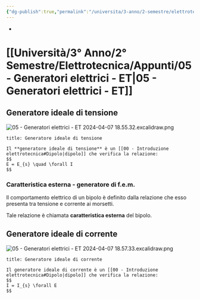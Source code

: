 ```yaml
---
{"dg-publish":true,"permalink":"/universita/3-anno/2-semestre/elettrotecnica/appunti/05-generatori-elettrici-et/"}
---
```


- 
# [[Università/3° Anno/2° Semestre/Elettrotecnica/Appunti/05 - Generatori elettrici - ET\|05 - Generatori elettrici - ET]]

## Generatore ideale di tensione

![05 - Generatori elettrici - ET 2024-04-07 18.55.32.excalidraw.png](/img/user/Excalidraw/05%20-%20Generatori%20elettrici%20-%20ET%202024-04-07%2018.55.32.excalidraw.png)



```ad-Definizione
title: Generatore ideale di tensione

Il **generatore ideale di tensione** è un [[00 - Introduzione elettrotecnica#Dipolo|dipolo]] che verifica la relazione:
$$
E = E_{s} \quad \forall I
$$

```

### Caratteristica esterna - generatore di f.e.m.

Il comportamento elettrico di un bipolo è definito dalla relazione che esso presenta tra tensione e corrente ai morsetti.

Tale relazione è chiamata **caratteristica esterna** del bipolo.


## Generatore ideale di corrente

![05 - Generatori elettrici - ET 2024-04-07 18.57.33.excalidraw.png](/img/user/Excalidraw/05%20-%20Generatori%20elettrici%20-%20ET%202024-04-07%2018.57.33.excalidraw.png)


```ad-Definizione
title: Generatore ideale di corrente

Il generatore ideale di corrente è un [[00 - Introduzione elettrotecnica#Dipolo|dipolo]] che verifica la relazione:
$$
I = I_{s} \forall E
$$

```




